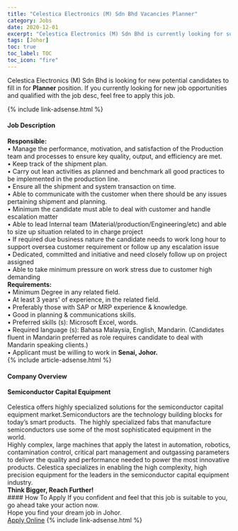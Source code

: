 ```yaml
---
title: "Celestica Electronics (M) Sdn Bhd Vacancies Planner" 
category: Jobs 
date: 2020-12-01 
excerpt: "Celestica Electronics (M) Sdn Bhd is currently looking for suitable person to fill in the Planner which positioned at Johor" 
tags: [Johor] 
toc: true 
toc_label: TOC 
toc_icon: "fire" 
--- 
```


<p>Celestica Electronics (M) Sdn Bhd is looking for new potential candidates to fill in for <b>Planner</b> position. If you currently looking for new job opportunities and qualified with the job desc, feel free to apply this job.
</p>{% include link-adsense.html %} 
<div><div><div><h4>Job Description</h4></div></div><div><div><span><div><div><strong>Responsible:</strong></div><div>&#8226; Manage the performance, motivation, and satisfaction of the Production team and processes to ensure key quality, output, and efficiency are met.<br>&#8226; Keep track of the shipment plan.<br>&#8226; Carry out lean activities as planned and benchmark all good practices to be implemented in the production line.<br>&#8226; Ensure all the shipment and system transaction on time.<br>&#8226; Able to communicate with the customer when there should be any issues pertaining shipment and planning.<br>&#8226; Minimum the candidate must able to deal with customer and handle escalation matter<br>&#8226; Able to lead Internal team (Material/production/Engineering/etc) and able to size up situation related to in charge project<br>&#8226; If required due business nature the candidate needs to work long hour to support oversea customer requirement or follow up any escalation issue<br>&#8226; Dedicated, committed and initiative and need closely follow up on project assigned<br>&#8226; Able to take minimum pressure on work stress due to customer high demanding</div><div><strong>Requirements:</strong><br>&#8226; Minimum Degree in any related field.<br>&#8226; At least 3 years' of experience, in the related field.<br>&#8226; Preferably those with SAP or MRP experience &amp; knowledge.<br>&#8226; Good in planning &amp; communications skills.<br>&#8226; Preferred skills (s): Microsoft Excel, words.</div><div>&#8226; Required language (s): Bahasa Malaysia, English, Mandarin. (Candidates fluent in Mandarin preferred as role requires candidate to deal with Mandarin speaking clients.)</div><div>&#8226; Applicant must be willing to work in <strong>Senai, Johor.</strong></div></div></span></div></div></div> 
{% include article-adsense.html %} 
<div><div><div><h4>Company Overview</h4></div></div><div><div><span><div><div>
<strong>Semiconductor Capital Equipment</strong></div>
<div>
<br>
	Celestica offers highly specialized solutions for the semiconductor capital equipment market.Semiconductors are the technology building blocks for today&#8217;s smart products.&#160; The highly specialized fabs that manufacture semiconductors use some of the most sophisticated equipment in the world.</div>
<div>
	Highly complex, large machines that apply the latest in automation, robotics, contamination control, critical part management and outgassing parameters to deliver the quality and performance needed to power the most innovative products. Celestica specializes in enabling the high complexity, high precision equipment for the leaders in the semiconductor capital equipment industry.</div>
<div>
<strong>Think Bigger, Reach Further!</strong></div></div></span></div></div></div> 
#### How To Apply 
If you confident and feel that this job is suitable to you, go ahead take your action now. <br/> 
Hope you find your dream job in Johor. <br/> 
<a href="https://www.jobstreet.com.my/en/job/planner-4433072?jobId=jobstreet-my-job-4433072&sectionRank=8&token=0~b12fd373-161a-4a70-bbcd-1c470fe3dc10&fr=SRP%20View%20In%20New%20Ta" class="btn btn--info" target="_blank" rel="nofollow noopenner">Apply Online</a> 
{% include link-adsense.html %} 